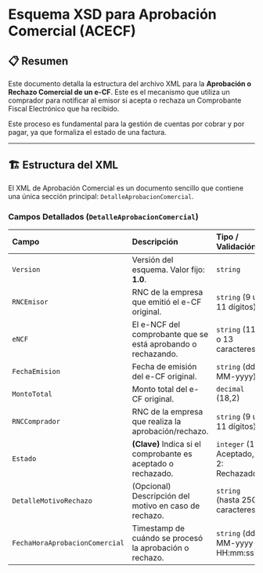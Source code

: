 # Esquema XSD para Aprobación Comercial (ACECF)

## 📋 Resumen
Este documento detalla la estructura del archivo XML para la **Aprobación o Rechazo Comercial de un e-CF**. Este es el mecanismo que utiliza un comprador para notificar al emisor si acepta o rechaza un Comprobante Fiscal Electrónico que ha recibido.

Este proceso es fundamental para la gestión de cuentas por cobrar y por pagar, ya que formaliza el estado de una factura.

---

## 🏗️ Estructura del XML

El XML de Aprobación Comercial es un documento sencillo que contiene una única sección principal: `DetalleAprobacionComercial`.

### Campos Detallados (`DetalleAprobacionComercial`)

| Campo | Descripción | Tipo / Validación |
| :--- | :--- | :--- |
| `Version` | Versión del esquema. Valor fijo: **1.0**. | `string` |
| `RNCEmisor` | RNC de la empresa que emitió el e-CF original. | `string` (9 u 11 dígitos) |
| `eNCF` | El e-NCF del comprobante que se está aprobando o rechazando. | `string` (11 o 13 caracteres) |
| `FechaEmision` | Fecha de emisión del e-CF original. | `string` (dd-MM-yyyy) |
| `MontoTotal` | Monto total del e-CF original. | `decimal` (18,2) |
| `RNCComprador` | RNC de la empresa que realiza la aprobación/rechazo. | `string` (9 u 11 dígitos) |
| `Estado` | **(Clave)** Indica si el comprobante es aceptado o rechazado. | `integer` (1: Aceptado, 2: Rechazado) |
| `DetalleMotivoRechazo` | (Opcional) Descripción del motivo en caso de rechazo. | `string` (hasta 250 caracteres) |
| `FechaHoraAprobacionComercial` | Timestamp de cuándo se procesó la aprobación o rechazo. | `string` (dd-MM-yyyy HH:mm:ss) |
